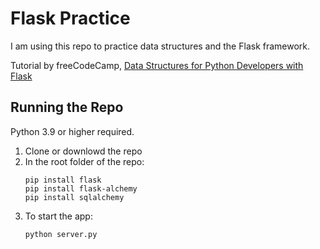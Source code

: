 # Flask Practice

I am using this repo to practice data structures and the Flask framework. 

Tutorial by freeCodeCamp, [Data Structures for Python Developers with Flask](https://www.youtube.com/watch?v=74NW-84BqbA)

## Running the Repo

Python 3.9 or higher required. 

1. Clone or downlowd the repo
2. In the root folder of the repo:
    ```
    pip install flask
    pip install flask-alchemy
    pip install sqlalchemy
    ```
3. To start the app:
    ```
    python server.py
    ```